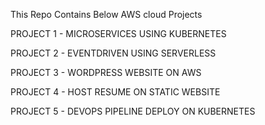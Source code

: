 This Repo Contains Below AWS cloud Projects

 PROJECT 1 - MICROSERVICES USING KUBERNETES

 PROJECT 2 - EVENTDRIVEN USING SERVERLESS

 PROJECT 3 - WORDPRESS WEBSITE ON AWS

 PROJECT 4 - HOST RESUME ON STATIC WEBSITE

 PROJECT 5 - DEVOPS PIPELINE DEPLOY ON KUBERNETES

 
